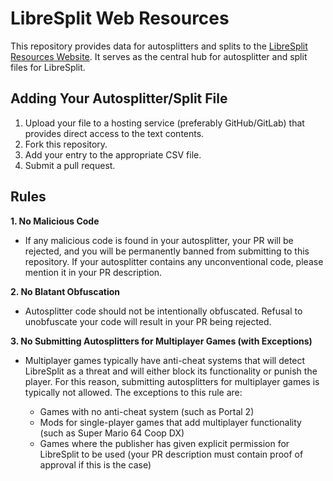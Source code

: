 # LibreSplit Web Resources

This repository provides data for autosplitters and splits to the
[LibreSplit Resources Website](https://libresplit-resources.loomeh.is-a.dev).
It serves as the central hub for autosplitter and split files for
LibreSplit.

## Adding Your Autosplitter/Split File

1.  Upload your file to a hosting service (preferably GitHub/GitLab) that
    provides direct access to the text contents.
2.  Fork this repository.
3.  Add your entry to the appropriate CSV file.
4.  Submit a pull request.

## Rules

**1. No Malicious Code**

-   If any malicious code is found in your autosplitter, your PR will be
    rejected, and you will be permanently banned from submitting to this
    repository. If your autosplitter contains any unconventional code, please
    mention it in your PR description.

**2. No Blatant Obfuscation**

-   Autosplitter code should not be intentionally obfuscated. Refusal to
    unobfuscate your code will result in your PR being rejected.

**3. No Submitting Autosplitters for Multiplayer Games (with Exceptions)**

-   Multiplayer games typically have anti-cheat systems that will detect
    LibreSplit as a threat and will either block its functionality or punish
    the player. For this reason, submitting autosplitters for multiplayer games
    is typically not allowed. The exceptions to this rule are:

    -   Games with no anti-cheat system (such as Portal 2)
    -   Mods for single-player games that add multiplayer functionality (such as
        Super Mario 64 Coop DX)
    -   Games where the publisher has given explicit permission for LibreSplit
        to be used (your PR description must contain proof of approval if this
        is the case)
